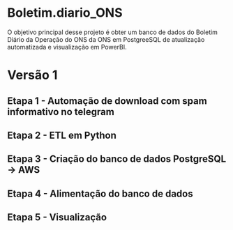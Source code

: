 # Boletim.diario_ONS


O objetivo principal desse projeto é obter um banco de dados do Boletim Diário da Operação do ONS da ONS em PostgreeSQL de atualização automatizada e visualização em PowerBI.


# Versão 1

## Etapa 1 - Automação de download com spam informativo no telegram

## Etapa 2 - ETL em Python

## Etapa 3 - Criação do banco de dados PostgreSQL -> AWS

## Etapa 4 - Alimentação do banco de dados

## Etapa 5 - Visualização



